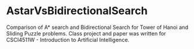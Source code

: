 # AstarVsBidirectionalSearch
Comparison of A* search and Bidirectional Search for Tower of Hanoi and Sliding Puzzle problems.
Class project and paper was written for CSCI4511W - Introduction to Artificial Intelligence.
